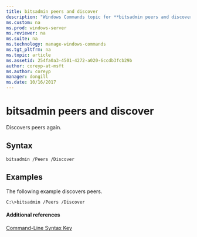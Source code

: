 ```yaml
---
title: bitsadmin peers and discover
description: "Windows Commands topic for **bitsadmin peers and discover** - Discovers peers again."
ms.custom: na
ms.prod: windows-server
ms.reviewer: na
ms.suite: na
ms.technology: manage-windows-commands
ms.tgt_pltfrm: na
ms.topic: article
ms.assetid: 254fa0a3-4501-4272-a020-6ccdb3fcb29b
author: coreyp-at-msft
ms.author: coreyp
manager: dongill
ms.date: 10/16/2017
---
```


# bitsadmin peers and discover



Discovers peers again.

## Syntax

```
bitsadmin /Peers /Discover 
```

## <a name="BKMK_examples"></a>Examples

The following example discovers peers.
```
C:\>bitsadmin /Peers /Discover
```

#### Additional references

[Command-Line Syntax Key](command-line-syntax-key.md)
